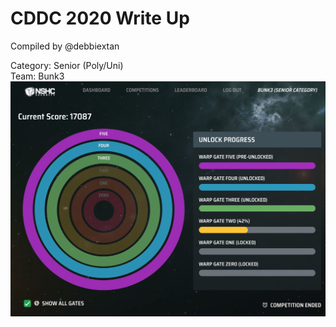 # CDDC 2020 Write Up
Compiled by @debbiextan

Category: Senior (Poly/Uni)  
Team: Bunk3  
![Final Score](https://github.com/debbiextan/CDDC2020/blob/master/Final%20Score_Rank38.png)
